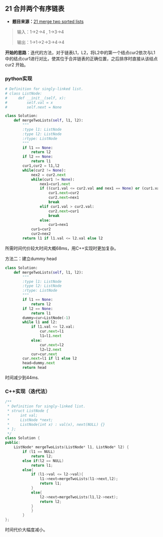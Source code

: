 ## 21 合并两个有序链表

* **题目来源：**[21 merge two sorted lists](https://leetcode-cn.com/problems/merge-two-sorted-lists/)

> 输入：1->2->4 , 1->3->4
>
> 输出：1->1->2->3->4->4

**开始的思路**：迭代的方法，对于链表L1，L2，将L2中的第一个结点cur2依次与L1中的结点cur1进行对比，使其位于合并链表的正确位置，之后排序时直接从该结点cur2 开始。

### python实现

```python
# Definition for singly-linked list.
# class ListNode:
#     def __init__(self, x):
#         self.val = x
#         self.next = None

class Solution:
    def mergeTwoLists(self, l1, l2):
        """
        :type l1: ListNode
        :type l2: ListNode
        :rtype: ListNode
        """
        if l1 == None:
            return l2
        if l2 == None:
            return l1
        cur1,cur2 = l1,l2
        while(cur2 != None):
            nex2 = cur2.next
            while(cur1 != None):
                nex1=cur1.next
                if ((cur1.val <= cur2.val and nex1 == None) or (cur1.val <=cur2.val <= nex1.val)):
                    cur1.next=cur2
                    cur2.next=nex1
                    break
                elif cur1.val > cur2.val:
                    cur2.next=cur1
                    break
                else:
                    cur1=nex1
            cur1=cur2
            cur2=nex2
        return l1 if l1.val <= l2.val else l2
```

所需时间代价较大时间大概68ms，用C++实现时更加复杂。



方法二：建立dummy head

```python
class Solution:
    def mergeTwoLists(self, l1, l2):
        """
        :type l1: ListNode
        :type l2: ListNode
        :rtype: ListNode
        """
        if l1 == None:
            return l2
        if l2 == None:
            return l1
        dummy=cur=ListNode(-1)
        while l1 and l2:
            if l1.val <= l2.val:
                cur.next=l1
                l1=l1.next
            else:
                cur.next=l2
                l2=l2.next
            cur=cur.next
        cur.next=l1 if l1 else l2
        head=dummy.next
        return head
```

时间减少到44ms.



### C++实现（迭代法）

```C++
/**
 * Definition for singly-linked list.
 * struct ListNode {
 *     int val;
 *     ListNode *next;
 *     ListNode(int x) : val(x), next(NULL) {}
 * };
 */
class Solution {
public:
    ListNode* mergeTwoLists(ListNode* l1, ListNode* l2) {
        if (l1 == NULL)
            return l2;
        else if(l2 == NULL)
            return l1;
        else{
            if (l1->val <= l2->val){
                l1->next=mergeTwoLists(l1->next,l2);
                return l1;
            }
            else{
                l2->next=mergeTwoLists(l1,l2->next);
                return l2;
            }
            }
        }
};
```

时间代价大幅度减小。

